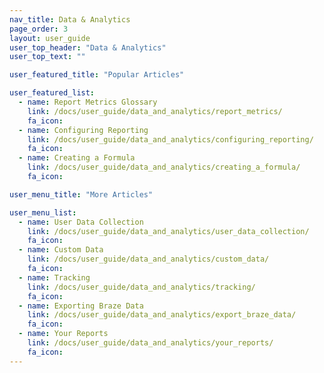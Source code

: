 ```yaml
---
nav_title: Data & Analytics
page_order: 3
layout: user_guide
user_top_header: "Data & Analytics"
user_top_text: ""

user_featured_title: "Popular Articles"

user_featured_list:
  - name: Report Metrics Glossary
    link: /docs/user_guide/data_and_analytics/report_metrics/
    fa_icon:
  - name: Configuring Reporting
    link: /docs/user_guide/data_and_analytics/configuring_reporting/
    fa_icon:
  - name: Creating a Formula
    link: /docs/user_guide/data_and_analytics/creating_a_formula/
    fa_icon:

user_menu_title: "More Articles"

user_menu_list:
  - name: User Data Collection
    link: /docs/user_guide/data_and_analytics/user_data_collection/
    fa_icon:
  - name: Custom Data
    link: /docs/user_guide/data_and_analytics/custom_data/
    fa_icon:
  - name: Tracking
    link: /docs/user_guide/data_and_analytics/tracking/
    fa_icon:
  - name: Exporting Braze Data
    link: /docs/user_guide/data_and_analytics/export_braze_data/
    fa_icon:
  - name: Your Reports
    link: /docs/user_guide/data_and_analytics/your_reports/
    fa_icon:
---
```

